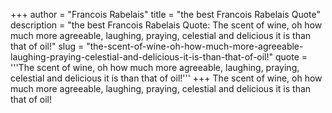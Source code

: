 +++
author = "Francois Rabelais"
title = "the best Francois Rabelais Quote"
description = "the best Francois Rabelais Quote: The scent of wine, oh how much more agreeable, laughing, praying, celestial and delicious it is than that of oil!"
slug = "the-scent-of-wine-oh-how-much-more-agreeable-laughing-praying-celestial-and-delicious-it-is-than-that-of-oil!"
quote = '''The scent of wine, oh how much more agreeable, laughing, praying, celestial and delicious it is than that of oil!'''
+++
The scent of wine, oh how much more agreeable, laughing, praying, celestial and delicious it is than that of oil!
